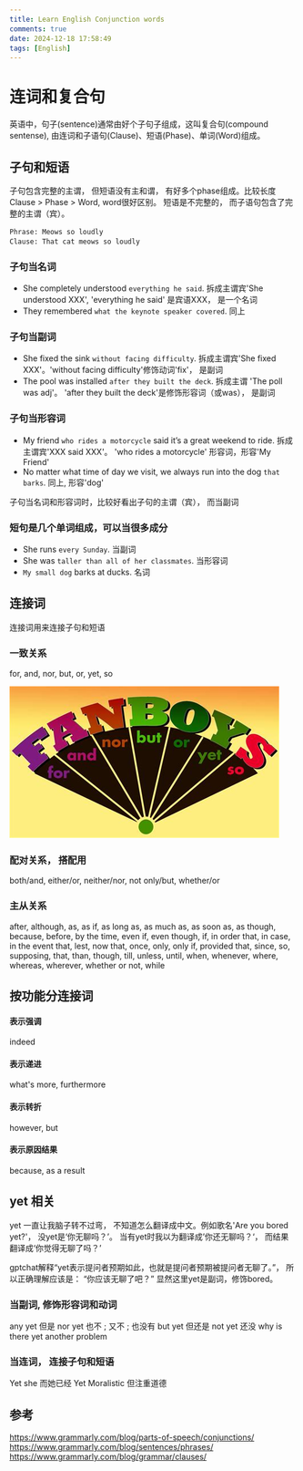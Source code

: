 ```yaml
---
title: Learn English Conjunction words
comments: true
date: 2024-12-18 17:58:49
tags: [English]
---
```


# 连词和复合句
英语中，句子(sentence)通常由好个子句子组成，这叫复合句(compound sentense), 由连词和子语句(Clause)、短语(Phase)、单词(Word)组成。

## 子句和短语
子句包含完整的主谓， 但短语没有主和谓， 有好多个phase组成。比较长度 Clause > Phase > Word, word很好区别。 短语是不完整的， 而子语句包含了完整的主谓（宾）。
```txt
Phrase: Meows so loudly
Clause: That cat meows so loudly
```

### 子句当名词

* She completely understood `everything he said`. 拆成主谓宾'She understood XXX',  'everything he said' 是宾语XXX， 是一个名词
* They remembered `what the keynote speaker covered`. 同上

### 子句当副词

* She fixed the sink `without facing difficulty`. 拆成主谓宾'She fixed XXX'。'without facing difficulty'修饰动词'fix'， 是副词
* The pool was installed `after they built the deck`. 拆成主谓 'The poll was adj'。 'after they built the deck'是修饰形容词（或was）， 是副词

### 子句当形容词

* My friend `who rides a motorcycle` said it’s a great weekend to ride. 拆成主谓宾'XXX said XXX'。 'who rides a motorcycle' 形容词，形容'My Friend'
* No matter what time of day we visit, we always run into the dog `that barks`. 同上, 形容'dog'

子句当名词和形容词时，比较好看出子句的主谓（宾）， 而当副词

### 短句是几个单词组成，可以当很多成分
* She runs `every Sunday`. 当副词
* She was `taller than all of her classmates`. 当形容词
* `My small dog` barks at ducks. 名词


## 连接词
连接词用来连接子句和短语

### 一致关系
for, and, nor, but, or, yet, so

![FANBOYS](img/fanboys.png)

### 配对关系， 搭配用
both/and, either/or, neither/nor, not only/but, whether/or

### 主从关系
after, although, as, as if, as long as, as much as, as soon as, as though, because, before, by the time, even if, even though, if, in order that, in case, in the event that, lest, now that, once, only, only if, provided that, since, so, supposing, that, than, though, till, unless, until, when, whenever, where, whereas, wherever, whether or not, while

## 按功能分连接词
#### 表示强调
indeed
#### 表示递进
what's more, furthermore
#### 表示转折
however, but
#### 表示原因结果
because, as a result

## yet 相关
yet 一直让我脑子转不过弯， 不知道怎么翻译成中文。例如歌名'Are you bored yet?'， 没yet是‘你无聊吗？’。 当有yet时我以为翻译成’你还无聊吗？‘， 而结果翻译成‘你觉得无聊了吗？’ 

gptchat解释“yet表示提问者预期如此，也就是提问者预期被提问者无聊了。”， 所以正确理解应该是： “你应该无聊了吧？” 显然这里yet是副词，修饰bored。

### 当副词, 修饰形容词和动词
any yet 但是
nor yet 也不 ; 又不 ; 也没有
but yet 但还是
not yet 还没
why is there yet another problem

### 当连词， 连接子句和短语
Yet she 而她已经
Yet Moralistic 但注重道德


## 参考
https://www.grammarly.com/blog/parts-of-speech/conjunctions/
https://www.grammarly.com/blog/sentences/phrases/
https://www.grammarly.com/blog/grammar/clauses/